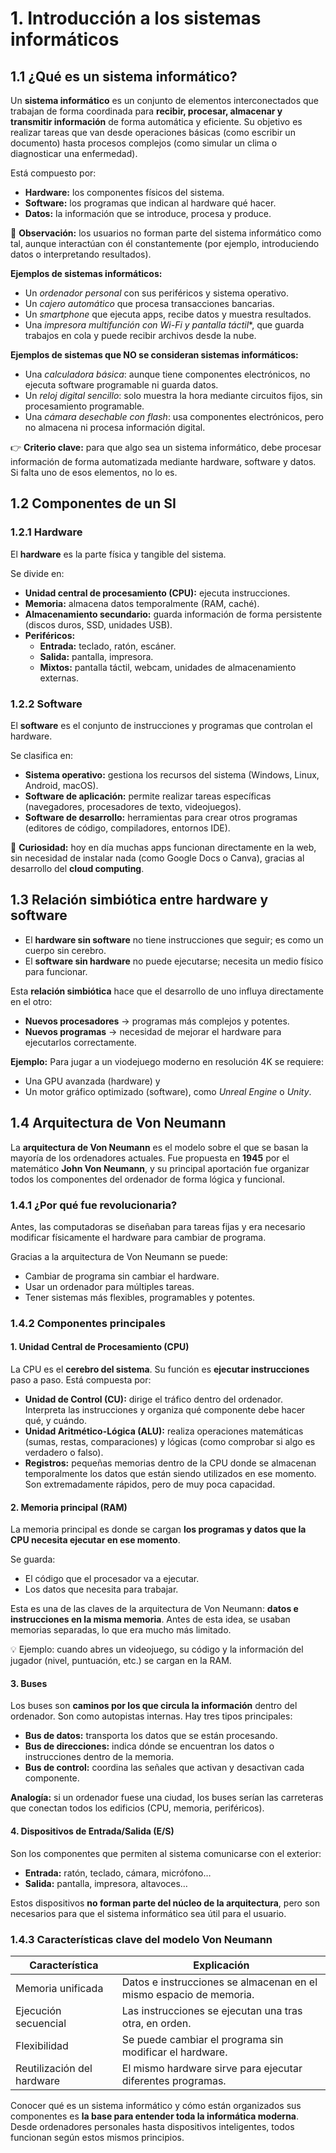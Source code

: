 # 1. Introducción a los sistemas informáticos

## 1.1 ¿Qué es un sistema informático?

Un **sistema informático** es un conjunto de elementos interconectados que trabajan de forma coordinada para **recibir, procesar, almacenar y transmitir información** de forma automática y eficiente. Su objetivo es realizar tareas que van desde operaciones básicas (como escribir un documento) hasta procesos complejos (como simular un clima o diagnosticar una enfermedad).

Está compuesto por:

- **Hardware:** los componentes físicos del sistema.
- **Software:** los programas que indican al hardware qué hacer.
- **Datos:** la información que se introduce, procesa y produce.

📌 **Observación:** los usuarios no forman parte del sistema informático como tal, aunque interactúan con él constantemente (por ejemplo, introduciendo datos o interpretando resultados).

**Ejemplos de sistemas informáticos:**

- Un *ordenador personal* con sus periféricos y sistema operativo.
- Un *cajero automático* que procesa transacciones bancarias.
- Un *smartphone* que ejecuta apps, recibe datos y muestra resultados.
- Una *impresora multifunción con Wi-Fi y pantalla táctil**, que guarda trabajos en cola y puede recibir archivos desde la nube.

**Ejemplos de sistemas que NO se consideran sistemas informáticos:**

- Una *calculadora básica*:	aunque tiene componentes electrónicos, no ejecuta software programable ni guarda datos.
- Un *reloj digital sencillo*: solo muestra la hora mediante circuitos fijos, sin procesamiento programable.
- Una *cámara desechable con flash*: usa componentes electrónicos, pero no almacena ni procesa información digital.

👉 **Criterio clave:** para que algo sea un sistema informático, debe procesar información de forma automatizada mediante hardware, software y datos. Si falta uno de esos elementos, no lo es.

## 1.2 Componentes de un SI

### 1.2.1 Hardware 

El **hardware** es la parte física y tangible del sistema. 

Se divide en:

- **Unidad central de procesamiento (CPU):** ejecuta instrucciones.
- **Memoria:** almacena datos temporalmente (RAM, caché).
- **Almacenamiento secundario:** guarda información de forma persistente (discos duros, SSD, unidades USB).
- **Periféricos:**
  - **Entrada:** teclado, ratón, escáner.
  - **Salida:** pantalla, impresora.
  - **Mixtos:** pantalla táctil, webcam, unidades de almacenamiento externas.

### 1.2.2 Software

El **software** es el conjunto de instrucciones y programas que controlan el hardware. 

Se clasifica en:

- **Sistema operativo:** gestiona los recursos del sistema (Windows, Linux, Android, macOS).
- **Software de aplicación:** permite realizar tareas específicas (navegadores, procesadores de texto, videojuegos).
- **Software de desarrollo:** herramientas para crear otros programas (editores de código, compiladores, entornos IDE).

📌 **Curiosidad:** hoy en día muchas apps funcionan directamente en la web, sin necesidad de instalar nada (como Google Docs o Canva), gracias al desarrollo del **cloud computing**.

## 1.3 Relación simbiótica entre hardware y software

- El **hardware sin software** no tiene instrucciones que seguir; es como un cuerpo sin cerebro.
- El **software sin hardware** no puede ejecutarse; necesita un medio físico para funcionar.

Esta **relación simbiótica**  hace que el desarrollo de uno influya directamente en el otro:

- **Nuevos procesadores** → programas más complejos y potentes.
- **Nuevos programas** → necesidad de mejorar el hardware para ejecutarlos correctamente.

**Ejemplo:** Para jugar a un viodejuego moderno en resolución 4K se requiere:

- Una GPU avanzada (hardware) y
- Un motor gráfico optimizado (software), como *Unreal Engine* o *Unity*.

## 1.4 Arquitectura de Von Neumann

La **arquitectura de Von Neumann** es el modelo sobre el que se basan la mayoría de los ordenadores actuales. Fue propuesta en **1945** por el matemático **John Von Neumann**, y su principal aportación fue organizar todos los componentes del ordenador de forma lógica y funcional.

### 1.4.1 ¿Por qué fue revolucionaria?

Antes, las computadoras se diseñaban para tareas fijas y era necesario modificar físicamente el hardware para cambiar de programa. 

Gracias a la arquitectura de Von Neumann se puede:

- Cambiar de programa sin cambiar el hardware.
- Usar un ordenador para múltiples tareas.
- Tener sistemas más flexibles, programables y potentes.

### 1.4.2 Componentes principales 

#### 1. Unidad Central de Procesamiento (CPU)

La CPU es el **cerebro del sistema**. Su función es **ejecutar instrucciones** paso a paso. Está compuesta por:

- **Unidad de Control (CU):** dirige el tráfico dentro del ordenador. Interpreta las instrucciones y organiza qué componente debe hacer qué, y cuándo.
- **Unidad Aritmético-Lógica (ALU):** realiza operaciones matemáticas (sumas, restas, comparaciones) y lógicas (como comprobar si algo es verdadero o falso).
- **Registros:** pequeñas memorias dentro de la CPU donde se almacenan temporalmente los datos que están siendo utilizados en ese momento. Son extremadamente rápidos, pero de muy poca capacidad.

#### 2. Memoria principal (RAM)

La memoria principal es donde se cargan **los programas y datos que la CPU necesita ejecutar en ese momento**. 

Se guarda:

- El código que el procesador va a ejecutar.
- Los datos que necesita para trabajar.

Esta es una de las claves de la arquitectura de Von Neumann: **datos e instrucciones en la misma memoria**. Antes de esta idea, se usaban memorias separadas, lo que era mucho más limitado.

💡 Ejemplo: cuando abres un videojuego, su código y la información del jugador (nivel, puntuación, etc.) se cargan en la RAM.

#### 3. Buses

Los buses son **caminos por los que circula la información** dentro del ordenador. Son como autopistas internas. Hay tres tipos principales:

- **Bus de datos:** transporta los datos que se están procesando.
- **Bus de direcciones:** indica dónde se encuentran los datos o instrucciones dentro de la memoria.
- **Bus de control:** coordina las señales que activan y desactivan cada componente.

**Analogía:** si un ordenador fuese una ciudad, los buses serían las carreteras que conectan todos los edificios (CPU, memoria, periféricos).

#### 4. Dispositivos de Entrada/Salida (E/S)

Son los componentes que permiten al sistema comunicarse con el exterior:

- **Entrada:** ratón, teclado, cámara, micrófono…
- **Salida:** pantalla, impresora, altavoces…

Estos dispositivos **no forman parte del núcleo de la arquitectura**, pero son necesarios para que el sistema informático sea útil para el usuario.

### 1.4.3 Características clave del modelo Von Neumann

| Característica             | Explicación                                                                 |
|----------------------------|------------------------------------------------------------------------------|
| Memoria unificada          | Datos e instrucciones se almacenan en el mismo espacio de memoria.          |
| Ejecución secuencial       | Las instrucciones se ejecutan una tras otra, en orden.                      |
| Flexibilidad               | Se puede cambiar el programa sin modificar el hardware.                     |
| Reutilización del hardware | El mismo hardware sirve para ejecutar diferentes programas. 


Conocer qué es un sistema informático y cómo están organizados sus componentes es **la base para entender toda la informática moderna**. Desde ordenadores personales hasta dispositivos inteligentes, todos funcionan según estos mismos principios.
